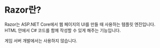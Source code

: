 # Razor란?

Razor는 ASP.NET Core에서 웹 페이지의 UI를 만들 때 사용하는 템플릿 엔진입니다. HTML 안에서 C# 코드를 함께 작성할 수 있게 해주는 기능입니다.

게임 서버 개발에서는 사용하지 않습니다. 
